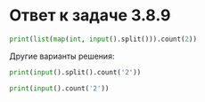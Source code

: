 # Ответ к задаче 3.8.9

```python
print(list(map(int, input().split())).count(2))
```

Другие варианты решения:

```python
print(input().split().count('2'))
```

```python
print(input().count('2'))
```
